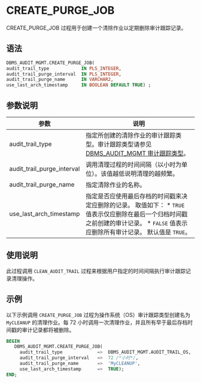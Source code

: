 CREATE_PURGE_JOB 
=====================================

CREATE_PURGE_JOB 过程用于创建一个清除作业以定期删除审计跟踪记录。

语法 
-----------------------

```sql
DBMS_AUDIT_MGMT.CREATE_PURGE_JOB(
audit_trail_type            IN PLS_INTEGER,
audit_trail_purge_interval  IN PLS_INTEGER,
audit_trail_purge_name      IN VARCHAR2,
use_last_arch_timestamp     IN BOOLEAN DEFAULT TRUE) ;
```



参数说明 
-------------------------



|             参数             |                                                                                                                说明                                                                                                                 |
|----------------------------|-----------------------------------------------------------------------------------------------------------------------------------------------------------------------------------------------------------------------------------|
| audit_trail_type           | 指定所创建的清除作业的审计跟踪类型。审计跟踪类型请参见 [DBMS_AUDIT_MGMT 审计跟踪类型](../2.DBMS_AUDIT_MGMT/1.dbms_audit_mgmt-overview.md)。                                                                                                                          |
| audit_trail_purge_interval | 调用清理过程的时间间隔（以小时为单位）。该值越低说明清理的越频繁。                                                                                                                                                                                                 |
| audit_trail_purge_name     | 指定清除作业的名称。                                                                                                                                                                                                                        |
| use_last_arch_timestamp    | 指定是否应使用最后存档的时间戳来决定应删除的记录。 取值如下： * `TRUE` 值表示仅应删除在最后一个归档时间戳之前创建的审计记录。   * `FALSE` 值表示应删除所有审计记录。    默认值是 `TRUE`。 |



使用说明 
-------------------------

此过程调用 `CLEAN_AUDIT_TRAIL` 过程来根据用户指定的时间间隔执行审计跟踪记录清理操作。

示例 
-----------------------

以下示例调用 `CREATE_PURGE_JOB` 过程为操作系统（OS）审计跟踪类型创建名为 `MyCLEANUP` 的清理作业。每 72 小时调用一次清理作业，并且所有早于最后存档时间戳的审计记录都将被删除。

```sql
BEGIN
   DBMS_AUDIT_MGMT.CREATE_PURGE_JOB(
     audit_trail_type             =>  DBMS_AUDIT_MGMT.AUDIT_TRAIL_OS,
     audit_trail_purge_interval   =>  72 /*小时*/,  
     audit_trail_purge_name       =>  'MyCLEANUP',
     use_last_arch_timestamp      =>  TRUE);
END;
```


